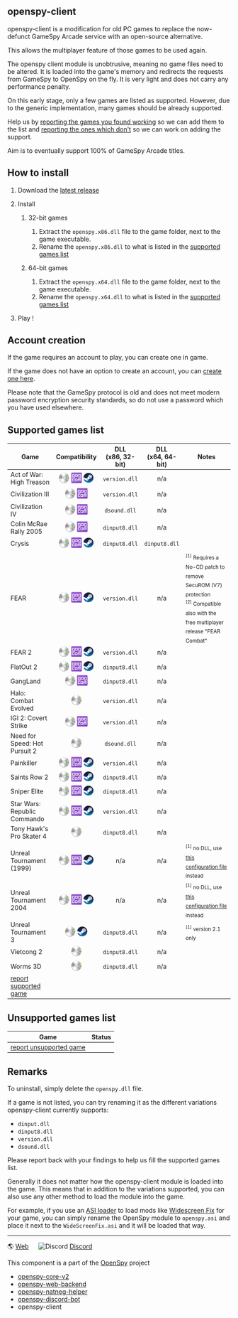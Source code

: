 ## openspy-client

openspy-client is a modification for old PC games to replace the now-defunct GameSpy Arcade service with an open-source alternative.

This allows the multiplayer feature of those games to be used again.

The openspy client module is unobtrusive, meaning no game files need to be altered. It is loaded into the game's memory and redirects the requests from GameSpy to OpenSpy on the fly. It is very light and does not carry any performance penalty.

On this early stage, only a few games are listed as supported. However, due to the generic implementation, many games should be already supported.

Help us by [reporting the games you found working](https://github.com/anzz1/openspy-client/issues/new?labels=working+game&template=report-working-game.yml&title=%5Bworking-game%5D+X) so we can add them to the list and [reporting the ones which don't](https://github.com/anzz1/openspy-client/issues/new?labels=game+request&template=request-for-game-support.yml&title=%5Bgame-request%5D+X) so we can work on adding the support.

Aim is to eventually support 100% of GameSpy Arcade titles.

## How to install

1. Download the [latest release](https://github.com/anzz1/openspy-client/releases/latest/download/openspy.zip)

2. Install
    1. 32-bit games
        1. Extract the `openspy.x86.dll` file to the game folder, next to the game executable.  
        2. Rename the `openspy.x86.dll` to what is listed in the [supported games list](#supported-games-list)  

    2. 64-bit games
        1. Extract the `openspy.x64.dll` file to the game folder, next to the game executable.  
        2. Rename the `openspy.x64.dll` to what is listed in the [supported games list](#supported-games-list)  

3. Play !

## Account creation
If the game requires an account to play, you can create one in game.

If the game does not have an option to create an account, you can [create one here](http://account.openspy.net/).

Please note that the GameSpy protocol is old and does not meet modern password encryption security standards, so do not use a password which you have used elsewhere.

## Supported games list

| Game | Compatibility | DLL<br>(x86, 32-bit) | DLL<br>(x64, 64-bit) | Notes |
| --- | :-: | :-: | :-: | --- |
| Act of War: High Treason | <picture><img src="./.github/img/disc.png" title="Retail" alt="(Retail)" /></picture>&nbsp;<a href="https://www.gog.com/en/game/act_of_war_gold_edition"><img src="./.github/img/gog.png" title="GOG" alt="(GOG)" /></a>&nbsp;<a href="https://store.steampowered.com/app/9760/Act_of_War_High_Treason/"><img src="./.github/img/steam.png" title="Steam" alt="(Steam)" /></a> | `version.dll` | n/a |   |
| Civilization III | <picture><img src="./.github/img/disc.png" title="Retail" alt="(Retail)" /></picture>&nbsp;<a href="https://www.gog.com/en/game/sid_meiers_civilization_iii_complete"><img src="./.github/img/gog.png" title="GOG" alt="(GOG)" /></a> | `version.dll` | n/a |   |
| Civilization IV | <picture><img src="./.github/img/disc.png" title="Retail" alt="(Retail)" /></picture>&nbsp;<a href="https://www.gog.com/en/game/sid_meiers_civilization_iv_the_complete_edition"><img src="./.github/img/gog.png" title="GOG" alt="(GOG)" /></a> | `dsound.dll` | n/a |   |
| Colin McRae Rally 2005 | <picture><img src="./.github/img/disc.png" title="Retail" alt="(Retail)" /></picture>&nbsp;<a href="https://www.gog.com/en/game/colin_mcrae_rally_2005"><img src="./.github/img/gog.png" title="GOG" alt="(GOG)" /></a> | `dinput8.dll` | n/a |   |
| Crysis | <picture><img src="./.github/img/disc.png" title="Retail" alt="(Retail)" /></picture>&nbsp;<a href="https://www.gog.com/en/game/crysis"><img src="./.github/img/gog.png" title="GOG" alt="(GOG)" /></a>&nbsp;<a href="https://store.steampowered.com/app/17300/Crysis/"><img src="./.github/img/steam.png" title="Steam" alt="(Steam)" /></a> | `dinput8.dll` | `dinput8.dll`  |   |
| FEAR | <picture><img src="./.github/img/disc.png" title="Retail" alt="(Retail)" /></picture>&nbsp;<a href="https://www.gog.com/game/fear_platinum"><img src="./.github/img/gog.png" title="GOG" alt="(GOG)" /></a>&nbsp;<a href="https://store.steampowered.com/app/21090/FEAR/"><img src="./.github/img/steam.png" title="Steam" alt="(Steam)" /></a> | `version.dll` | n/a | <sub><sup>[1]</sup> Requires a No-CD patch to remove SecuROM (V7) protection<br><sup>[2]</sup> Compatible also with the free multiplayer release "FEAR Combat"</sub> |
| FEAR 2 | <picture><img src="./.github/img/disc.png" title="Retail" alt="(Retail)" /></picture>&nbsp;<a href="https://www.gog.com/en/game/fear_2_project_origin_reborn"><img src="./.github/img/gog.png" title="GOG" alt="(GOG)" /></a>&nbsp;<a href="https://store.steampowered.com/app/16450/FEAR_2_Project_Origin/"><img src="./.github/img/steam.png" title="Steam" alt="(Steam)" /></a> | `version.dll` | n/a |   |
| FlatOut 2 | <picture><img src="./.github/img/disc.png" title="Retail" alt="(Retail)" /></picture>&nbsp;<a href="https://www.gog.com/en/game/flatout_2"><img src="./.github/img/gog.png" title="GOG" alt="(GOG)" /></a>&nbsp;<a href="https://store.steampowered.com/app/2990/FlatOut_2/"><img src="./.github/img/steam.png" title="Steam" alt="(Steam)" /></a> | `dinput8.dll` | n/a |   |
| GangLand | <picture><img src="./.github/img/disc.png" title="Retail" alt="(Retail)" /></picture>&nbsp;<a href="https://www.gog.com/en/game/gangland"><img src="./.github/img/gog.png" title="GOG" alt="(GOG)" /></a> | `dinput8.dll` | n/a |   |
| Halo: Combat Evolved | <picture><img src="./.github/img/disc.png" title="Retail" alt="(Retail)" /></picture> | `version.dll` | n/a |   |
| IGI 2: Covert Strike | <picture><img src="./.github/img/disc.png" title="Retail" alt="(Retail)" /></picture>&nbsp;<a href="https://www.gog.com/en/game/i_g_i_2_covert_strike"><img src="./.github/img/gog.png" title="GOG" alt="(GOG)" /></a> | `version.dll` | n/a |   |
| Need for Speed: Hot Pursuit 2 | <picture><img src="./.github/img/disc.png" title="Retail" alt="(Retail)" /></picture> | `dsound.dll` | n/a |   |
| Painkiller | <picture><img src="./.github/img/disc.png" title="Retail" alt="(Retail)" /></picture>&nbsp;<a href="https://www.gog.com/en/game/painkiller"><img src="./.github/img/gog.png" title="GOG" alt="(GOG)" /></a>&nbsp;<a href="https://store.steampowered.com/app/39530/Painkiller_Black_Edition/"><img src="./.github/img/steam.png" title="Steam" alt="(Steam)" /></a> | `version.dll` | n/a |   |
| Saints Row 2 | <picture><img src="./.github/img/disc.png" title="Retail" alt="(Retail)" /></picture>&nbsp;<a href="https://www.gog.com/en/game/saints_row_2"><img src="./.github/img/gog.png" title="GOG" alt="(GOG)" /></a>&nbsp;<a href="https://store.steampowered.com/app/9480/Saints_Row_2/"><img src="./.github/img/steam.png" title="Steam" alt="(Steam)" /></a> | `dinput8.dll` | n/a |   |
| Sniper Elite | <picture><img src="./.github/img/disc.png" title="Retail" alt="(Retail)" /></picture>&nbsp;<a href="https://www.gog.com/en/game/sniper_elite_berlin_1945"><img src="./.github/img/gog.png" title="GOG" alt="(GOG)" /></a>&nbsp;<a href="https://store.steampowered.com/app/3700/Sniper_Elite/"><img src="./.github/img/steam.png" title="Steam" alt="(Steam)" /></a> | `dinput8.dll` | n/a |   |
| Star Wars: Republic Commando | <picture><img src="./.github/img/disc.png" title="Retail" alt="(Retail)" /></picture>&nbsp;<a href="https://www.gog.com/en/game/star_wars_republic_commando"><img src="./.github/img/gog.png" title="GOG" alt="(GOG)" /></a>&nbsp;<a href="https://store.steampowered.com/app/6000/STAR_WARS_Republic_Commando/"><img src="./.github/img/steam.png" title="Steam" alt="(Steam)" /></a> | `version.dll` | n/a |   |
| Tony Hawk's Pro Skater 4 | <picture><img src="./.github/img/disc.png" title="Retail" alt="(Retail)" /></picture> | `dinput8.dll` | n/a |   |
| Unreal Tournament (1999) | <picture><img src="./.github/img/disc.png" title="Retail" alt="(Retail)" /></picture>&nbsp;<a href="https://www.gog.com/en/game/unreal_tournament_goty"><img src="./.github/img/gog.png" title="GOG" alt="(GOG)" /></a>&nbsp;<a href="https://store.steampowered.com/app/13240/Unreal_Tournament_Game_of_the_Year_Edition/"><img src="./.github/img/steam.png" title="Steam" alt="(Steam)" /></a> | n/a | n/a | <sub><sup>[1]</sup> no DLL, use [this configuration file](https://github.com/anzz1/openspy-client/files/12317800/UT99-OpenSpy.zip) instead</sub> |
| Unreal Tournament 2004 | <picture><img src="./.github/img/disc.png" title="Retail" alt="(Retail)" /></picture>&nbsp;<a href="https://www.gog.com/en/game/unreal_tournament_2004_ece"><img src="./.github/img/gog.png" title="GOG" alt="(GOG)" /></a>&nbsp;<a href="https://store.steampowered.com/app/13230/Unreal_Tournament_2004_Editors_Choice_Edition/"><img src="./.github/img/steam.png" title="Steam" alt="(Steam)" /></a> | n/a | n/a | <sub><sup>[1]</sup> no DLL, use [this configuration file](https://github.com/anzz1/openspy-client/files/12317115/UT2004-OpenSpy.zip) instead</sub> |
| Unreal Tournament 3 | <picture><img src="./.github/img/disc.png" title="Retail" alt="(Retail)" /></picture>&nbsp;<a href="https://store.steampowered.com/app/13210/Unreal_Tournament_3/"><img src="./.github/img/steam.png" title="Steam" alt="(Steam)" /></a> | `dinput8.dll` | n/a | <sub><sup>[1]</sup> version 2.1 only</sub> |
| Vietcong 2 | <picture><img src="./.github/img/disc.png" title="Retail" alt="(Retail)" /></picture> | `dinput8.dll` | n/a |   |
| Worms 3D | <picture><img src="./.github/img/disc.png" title="Retail" alt="(Retail)" /></picture> | `dinput8.dll` | n/a |   |
| [report supported game](https://github.com/anzz1/openspy-client/issues/new?assignees=&labels=working+game&projects=&template=report-working-game.yml&title=%5Bworking-game%5D+X) |

## Unsupported games list
| Game | Status |
| --- | --- |
| [report unsupported game](https://github.com/anzz1/openspy-client/issues/new?assignees=&labels=game+request&projects=&template=request-for-game-support.yml&title=%5Bgame-request%5D+X) |

## Remarks
To uninstall, simply delete the `openspy.dll` file.

If a game is not listed, you can try renaming it as the different variations openspy-client currently supports: 
- `dinput.dll`
- `dinput8.dll`
- `version.dll`
- `dsound.dll`

Please report back with your findings to help us fill the supported games list.

Generally it does not matter how the openspy-client module is loaded into the game. This means that in addition to the variations supported, you can also use any other method to load the module into the game.

For example, if you use an [ASI loader](https://github.com/ThirteenAG/Ultimate-ASI-Loader) to load mods like [Widescreen Fix](https://thirteenag.github.io/wfp) for your game, you can simply rename the OpenSpy module to `openspy.asi` and place it next to the `WideScreenFix.asi` and it will be loaded that way.


---

:earth_americas: [Web](https://beta.openspy.net/) &emsp;
<img alt="Discord" src="https://user-images.githubusercontent.com/13628128/226210682-c9044ed1-e4d9-431c-b085-1d684a9f9942.png" width="20" height="20"> [Discord](http://discord.gg/sMaWdbt)

This component is a part of the [OpenSpy](https://beta.openspy.net/) project

- [openspy-core-v2](https://github.com/chc/openspy-core-v2)
- [openspy-web-backend](https://github.com/chc/openspy-web-backend)
- [openspy-natneg-helper](https://github.com/chc/openspy-natneg-helper)
- [openspy-discord-bot](https://github.com/chc/openspy-discord-bot)
- openspy-client


